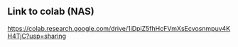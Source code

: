 ## Link to colab (NAS)

https://colab.research.google.com/drive/1iDpiZ5fhHcFVmXsEcvosnmpuv4KH4TjC?usp=sharing
